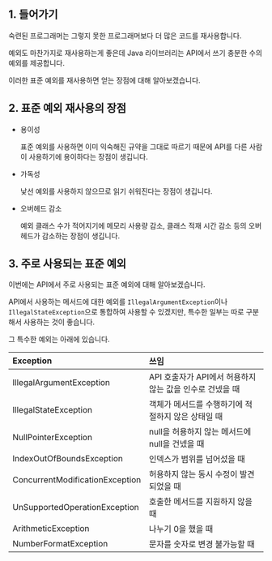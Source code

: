 ## 1. 들어가기

숙련된 프로그래머는 그렇지 못한 프로그래머보다 더 많은 코드를 재사용합니다.

예외도 마찬가지로 재사용하는게 좋은데 Java 라이브러리는 API에서 쓰기 충분한 수의 예외를 제공합니다.

이러한 표준 예외를 재사용하면 얻는 장점에 대해 알아보겠습니다.

## 2. 표준 예외 재사용의 장점

* 용이성

   표준 예외를 사용하면 이미 익숙해진 규약을 그대로 따르기 때문에 API를 다른 사람이 사용하기에 용이하다는 장점이 생깁니다.

* 가독성

   낯선 예외를 사용하지 않으므로 읽기 쉬워진다는 장점이 생깁니다.

* 오버헤드 감소

   예외 클래스 수가 적어지기에 메모리 사용량 감소, 클래스 적재 시간 감소 등의 오버헤드가 감소하는 장점이 생깁니다.

## 3. 주로 사용되는 표준 예외

이번에는 API에서 주로 사용되는 표준 예외에 대해 알아보겠습니다.

API에서 사용하는 메서드에 대한 예외를 `IllegalArgumentException`이나 `IllegalStateException`으로 통합하여 사용할 수 있겠지만,
특수한 일부는 따로 구분해서 사용하는 것이 좋습니다.

그 특수한 예외는 아래에 있습니다.

|Exception|쓰임|
|:--------|:---|
|IllegalArgumentException|API 호출자가 API에서 허용하지 않는 값을 인수로 건넸을 때|
|IllegalStateException|객체가 메서드를 수행하기에 적절하지 않은 상태일 때|
|NullPointerException|null을 허용하지 않는 메서드에 null을 건넸을 때|
|IndexOutOfBoundsException|인덱스가 범위를 넘어섰을 때|
|ConcurrentModificationException|허용하지 않는 동시 수정이 발견되었을 때|
|UnSupportedOperationException|호출한 메서드를 지원하지 않을 때|
|ArithmeticException|나누기 0을 했을 때|
|NumberFormatException|문자를 숫자로 변경 불가능할 때|